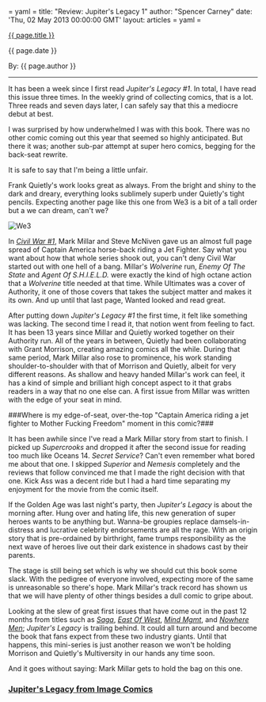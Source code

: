 = yaml =
title: "Review: Jupiter's Legacy 1"
author: "Spencer Carney"
date: 'Thu, 02 May 2013 00:00:00 GMT'
layout: articles
= yaml =

<a href="{{ page.url }}" class='postTitleLink'><p class='postTitle'>{{ page.title }}</p></a>
<p class='postPublished'>{{ page.date }}</p>
<p class='postAuthor'>By: {{ page.author }}</p>
<hr>

It has been a week since I first read *Jupiter's Legacy #1*. In total, I have read this issue three times. In the weekly grind of collecting comics, that is a lot. Three reads and seven days later, I can safely say that this a mediocre debut at best.  
  
I was surprised by how underwhelmed I was with this book. There was no other comic coming out this year that seemed so highly anticipated. But there it was; another sub-par attempt at super hero comics, begging for the back-seat rewrite.  
  
It is safe to say that I'm being a little unfair.  
  
Frank Quietly's work looks great as always. From the bright and shiny to the dark and dreary, everything looks sublimely superb under Quietly's tight pencils. Expecting another page like this one from We3 is a bit of a tall order but a we can dream, can't we?  
  
<img class='articlesImgCenter' src="http://www.crackcomicks.com/images/We3,-p06-&-07-CMYK@150dpi.jpg" title="We3" />
  
In [*Civil War #1*](http://www.amazon.com/gp/product/078512179X/ref=as_li_ss_tl?ie=UTF8&camp=1789&creative=390957&creativeASIN=078512179X&linkCode=as2&tag=indestart-20), Mark Millar and Steve McNiven gave us an almost full page spread of Captain America horse-back riding a Jet Fighter. Say what you want about how that whole series shook out, you can't deny Civil War started out with one hell of a bang. Millar's *Wolverine* run, *Enemy Of The State* and *Agent Of S.H.I.E.L.D.* were exactly the kind of high octane action that a *Wolverine* title needed at that time. While Ultimates was a cover of Authority, it one of those covers that takes the subject matter and makes it its own. And up until that last page, Wanted looked and read great.  
  
After putting down *Jupiter's Legacy #1* the first time, it felt like something was lacking. The second time I read it, that notion went from feeling to fact. It has been 13 years since Millar and Quietly worked together on their Authority run. All of the years in between, Quietly had been collaborating with Grant Morrison, creating amazing comics all the while. During that same period, Mark Millar also rose to prominence, his work standing shoulder-to-shoulder with that of Morrison and Quietly, albeit for very different reasons. As shallow and heavy handed Millar's work can feel, it has a kind of simple and brilliant high concept aspect to it that grabs readers in a way that no one else can. A first issue from Millar was written with the edge of your seat in mind.  
  
###Where is my edge-of-seat, over-the-top "Captain America riding a jet fighter to Mother Fucking Freedom" moment in this comic?###  
  
It has been awhile since I've read a Mark Millar story from start to finish. I picked up *Supercrooks* and dropped it after the second issue for reading too much like Oceans 14. *Secret Service*? Can't even remember what bored me about that one. I skipped *Superior* and *Nemesis* completely and the reviews that follow convinced me that I made the right decision with that one. Kick Ass was a decent ride but I had a hard time separating my enjoyment for the movie from the comic itself.  
  
If the Golden Age was last night's party, then *Jupiter's Legacy* is about the morning after. Hung over and hating life, this new generation of super heroes wants to be anything but. Wanna-be groupies replace damsels-in-distress and lucrative celebrity endorsements are all the rage. With an origin story that is pre-ordained by birthright, fame trumps responsibility as the next wave of heroes live out their dark existence in shadows cast by their parents.  
  
The stage is still being set which is why we should cut this book some slack. With the pedigree of everyone involved, expecting more of the same is unreasonable so there's hope. Mark Millar's track record has shown us that we will have plenty of other things besides a dull comic to gripe about.  
  
Looking at the slew of great first issues that have come out in the past 12 months from titles such as [*Saga*](http://www.amazon.com/gp/product/1607066017/ref=as_li_ss_tl?ie=UTF8&camp=1789&creative=390957&creativeASIN=1607066017&linkCode=as2&tag=indestart-20), [*East Of West*](http://www.comixology.com/East-of-West/comics-series/9854), [*Mind Mgmt*](http://www.amazon.com/gp/product/1595827978/ref=as_li_ss_tl?ie=UTF8&camp=1789&creative=390957&creativeASIN=1595827978&linkCode=as2&tag=indestart-20), and [*Nowhere Men*](http://www.comixology.com/Nowhere-Men/comics-series/9052); *Jupiter's Legacy* is trailing behind. It could all turn around and become the book that fans expect from these two industry giants. Until that happens, this mini-series is just another reason we won't be holding Morrison and Quietly's Multiversity in our hands any time soon.  
  
And it goes without saying: Mark Millar gets to hold the bag on this one.  
  
<h3><a href="http://www.imagecomics.com/comics/5497/Jupiters-Legacy-1-br-cover-A-Quitely">Jupiter's Legacy from Image Comics</a></h3>
